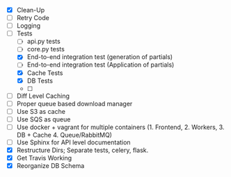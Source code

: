 - [x] Clean-Up
- [ ] Retry Code
- [ ] Logging
- [ ] Tests
  - [ ] api.py tests
  - [ ] core.py tests
  - [x] End-to-end integration test (generation of partials)
  - [ ] End-to-end integration test (Application of partials)
  - [x] Cache Tests
  - [x] DB Tests
  - [ ]
- [ ] Diff Level Caching
- [ ] Proper queue based download manager
- [ ] Use S3 as cache
- [ ] Use SQS as queue
- [ ] Use docker + vagrant for multiple containers (1. Frontend, 2. Workers, 3. DB + Cache 4. Queue/RabbitMQ)
- [ ] Use Sphinx for API level documentation
- [x] Restructure Dirs; Separate tests, celery, flask.
- [x] Get Travis Working
- [x] Reorganize DB Schema
